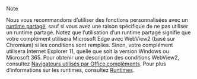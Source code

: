 >[!NOTE]
> Nous vous recommandons d’utiliser des fonctions personnalisées avec un [runtime partagé](../develop/configure-your-add-in-to-use-a-shared-runtime.md), sauf si vous avez une raison spécifique de ne pas utiliser un runtime partagé. Notez que l’utilisation d’un runtime partagé signifie que votre complément utilisera Microsoft Edge avec WebView2 (basé sur Chromium) si les conditions sont remplies. Sinon, votre complément utilisera Internet Explorer 11, quelle que soit la version Windows ou Microsoft 365. Pour obtenir une description des conditions WebView2, consultez [Navigateurs utilisés par Office compléments](../concepts/browsers-used-by-office-web-add-ins.md). Pour plus d’informations sur les runtimes, consultez [Runtimes](/javascript/api/manifest/runtimes).